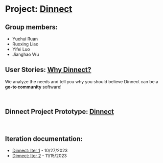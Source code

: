 # Project: [Dinnect ](https://blooming-mesa-33682-02a98668ba0d.herokuapp.com/) 
## Group members:
- Yuehui Ruan
- Ruoxing Liao
- Yifei Luo
- Jianghao Wu


## User Stories: [Why Dinnect?](DINNECT_README.md)
We analyze the needs and tell you why you should believe Dinnect can be a __go-to community__ software!

<br>

## Dinnect Project Prototype: [Dinnect](https://blooming-mesa-33682-02a98668ba0d.herokuapp.com/)
<br>

## Iteration documentation:
- [Dinnect: Iter 1](iter.md) - 10/27/2023
- [Dinnect: Iter 2](https://github.com/Ricky-lab/Dinnect/blob/iter2/README.md) - 11/15/2023
  

